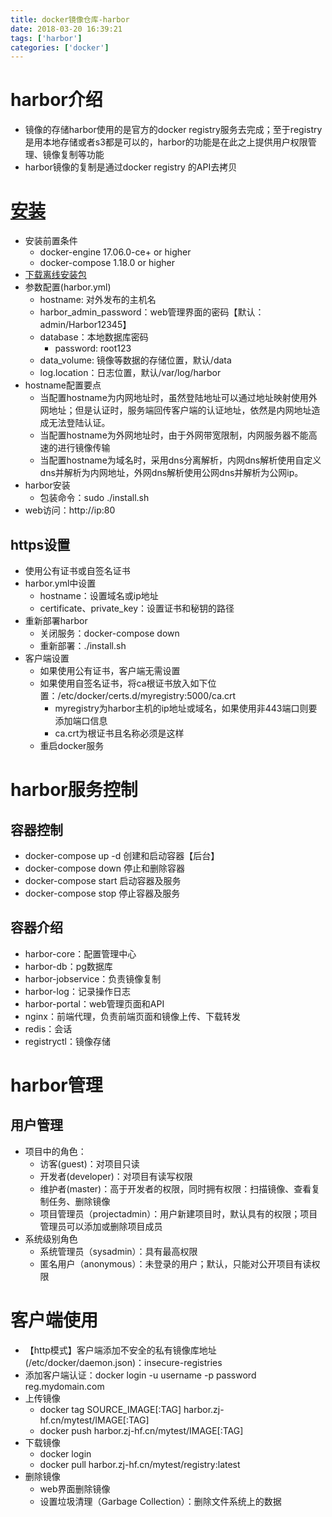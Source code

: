 ```yaml
---
title: docker镜像仓库-harbor
date: 2018-03-20 16:39:21
tags: ['harbor']
categories: ['docker']
---
```

# harbor介绍
* 镜像的存储harbor使用的是官方的docker registry服务去完成；至于registry是用本地存储或者s3都是可以的，harbor的功能是在此之上提供用户权限管理、镜像复制等功能
* harbor镜像的复制是通过docker registry 的API去拷贝

# [安装][6]
* 安装前置条件
    - docker-engine 17.06.0-ce+ or higher
    - docker-compose 1.18.0 or higher
* [下载离线安装包][3]
* 参数配置(harbor.yml)
    - hostname: 对外发布的主机名
    - harbor_admin_password：web管理界面的密码【默认：admin/Harbor12345】
    - database：本地数据库密码
        + password: root123
    - data_volume: 镜像等数据的存储位置，默认/data
    - log.location：日志位置，默认/var/log/harbor
* hostname配置要点
    - 当配置hostname为内网地址时，虽然登陆地址可以通过地址映射使用外网地址；但是认证时，服务端回传客户端的认证地址，依然是内网地址造成无法登陆认证。
    - 当配置hostname为外网地址时，由于外网带宽限制，内网服务器不能高速的进行镜像传输
    - 当配置hostname为域名时，采用dns分离解析，内网dns解析使用自定义dns并解析为内网地址，外网dns解析使用公网dns并解析为公网ip。
* harbor安装
    - 包装命令：sudo ./install.sh
* web访问：http://ip:80

## https设置
* 使用公有证书或自签名证书
* harbor.yml中设置
    - hostname：设置域名或ip地址
    - certificate、private_key：设置证书和秘钥的路径
* 重新部署harbor
    - 关闭服务：docker-compose down
    - 重新部署：./install.sh
* 客户端设置
    - 如果使用公有证书，客户端无需设置
    - 如果使用自签名证书，将ca根证书放入如下位置：/etc/docker/certs.d/myregistry:5000/ca.crt
        + myregistry为harbor主机的ip地址或域名，如果使用非443端口则要添加端口信息
        + ca.crt为根证书且名称必须是这样
    - 重启docker服务

# harbor服务控制 
## 容器控制
* docker-compose up -d 创建和启动容器【后台】
* docker-compose down 停止和删除容器
* docker-compose start 启动容器及服务
* docker-compose stop 停止容器及服务

## 容器介绍
* harbor-core：配置管理中心
* harbor-db：pg数据库
* harbor-jobservice：负责镜像复制
* harbor-log：记录操作日志
* harbor-portal：web管理页面和API
* nginx：前端代理，负责前端页面和镜像上传、下载转发
* redis：会话
* registryctl：镜像存储

# harbor管理
## 用户管理
* 项目中的角色：
    - 访客(guest)：对项目只读
    - 开发者(developer)：对项目有读写权限
    - 维护者(master)：高于开发者的权限，同时拥有权限：扫描镜像、查看复制任务、删除镜像
    - 项目管理员（projectadmin）：用户新建项目时，默认具有的权限；项目管理员可以添加或删除项目成员
* 系统级别角色
    - 系统管理员（sysadmin）：具有最高权限
    - 匿名用户（anonymous）：未登录的用户；默认，只能对公开项目有读权限

# 客户端使用
* 【http模式】客户端添加不安全的私有镜像库地址(/etc/docker/daemon.json)：insecure-registries
* 添加客户端认证：docker login -u username -p password reg.mydomain.com
* 上传镜像
    - docker tag SOURCE_IMAGE[:TAG] harbor.zj-hf.cn/mytest/IMAGE[:TAG]
    - docker push harbor.zj-hf.cn/mytest/IMAGE[:TAG]
* 下载镜像
    - docker login
    - docker pull harbor.zj-hf.cn/mytest/registry:latest
* 删除镜像
    - web界面删除镜像
    - 设置垃圾清理（Garbage Collection）：删除文件系统上的数据

[3]: https://github.com/goharbor/harbor/releases
[6]: https://goharbor.io/docs/2.0.0/install-config/
